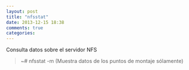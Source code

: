 ```yaml
---
layout: post
title: "nfsstat"
date: 2013-12-15 18:38
comments: true
categories: 
---
```

Consulta datos sobre el servidor NFS

>~# nfsstat -m (Muestra datos de los puntos de montaje sólamente)

